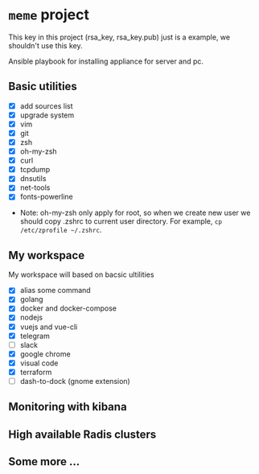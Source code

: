 # `meme` project
This key in this project (rsa_key, rsa_key.pub) just is a example, we shouldn't use this key.

Ansible playbook for installing appliance for server and pc.

## Basic utilities
- [x] add sources list
- [x] upgrade system 
- [x] vim
- [x] git
- [x] zsh
- [x] oh-my-zsh
- [x] curl
- [x] tcpdump
- [x] dnsutils
- [x] net-tools
- [x] fonts-powerline

* Note: oh-my-zsh only apply for root, so when we create new user we should copy .zshrc to current user directory. For example, `cp /etc/zprofile ~/.zshrc`.
## My workspace
My workspace will based on bacsic ultilities
- [x] alias some command
- [x] golang
- [x] docker and docker-compose
- [x] nodejs
- [x] vuejs and vue-cli
- [x] telegram
- [ ] slack
- [x] google chrome
- [x] visual code
- [x] terraform
- [ ] dash-to-dock (gnome extension)
 
## Monitoring with kibana

## High available Radis clusters
## Some more ... 
